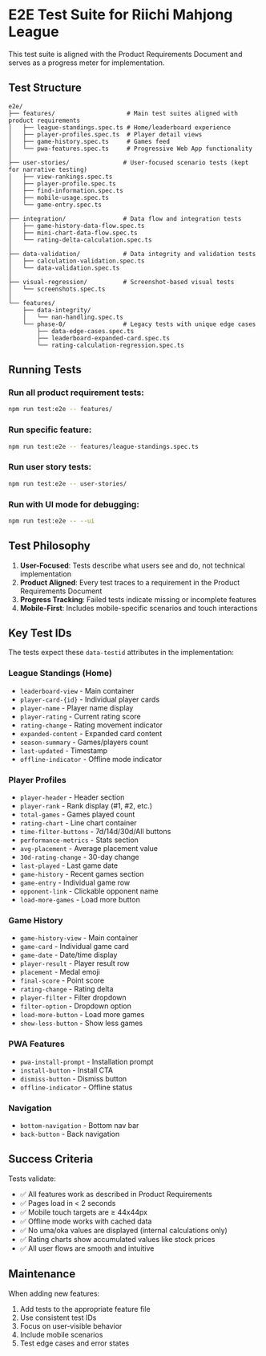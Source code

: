 # E2E Test Suite for Riichi Mahjong League

This test suite is aligned with the Product Requirements Document and serves as a progress meter for implementation.

## Test Structure

```
e2e/
├── features/                    # Main test suites aligned with product requirements
│   ├── league-standings.spec.ts # Home/leaderboard experience
│   ├── player-profiles.spec.ts  # Player detail views
│   ├── game-history.spec.ts     # Games feed
│   └── pwa-features.spec.ts     # Progressive Web App functionality
│
├── user-stories/               # User-focused scenario tests (kept for narrative testing)
│   ├── view-rankings.spec.ts
│   ├── player-profile.spec.ts
│   ├── find-information.spec.ts
│   ├── mobile-usage.spec.ts
│   └── game-entry.spec.ts
│
├── integration/                # Data flow and integration tests
│   ├── game-history-data-flow.spec.ts
│   ├── mini-chart-data-flow.spec.ts
│   └── rating-delta-calculation.spec.ts
│
├── data-validation/            # Data integrity and validation tests
│   ├── calculation-validation.spec.ts
│   └── data-validation.spec.ts
│
├── visual-regression/          # Screenshot-based visual tests
│   └── screenshots.spec.ts
│
└── features/
    ├── data-integrity/
    │   └── nan-handling.spec.ts
    └── phase-0/                # Legacy tests with unique edge cases
        ├── data-edge-cases.spec.ts
        ├── leaderboard-expanded-card.spec.ts
        └── rating-calculation-regression.spec.ts
```

## Running Tests

### Run all product requirement tests:

```bash
npm run test:e2e -- features/
```

### Run specific feature:

```bash
npm run test:e2e -- features/league-standings.spec.ts
```

### Run user story tests:

```bash
npm run test:e2e -- user-stories/
```

### Run with UI mode for debugging:

```bash
npm run test:e2e -- --ui
```

## Test Philosophy

1. **User-Focused**: Tests describe what users see and do, not technical implementation
2. **Product Aligned**: Every test traces to a requirement in the Product Requirements Document
3. **Progress Tracking**: Failed tests indicate missing or incomplete features
4. **Mobile-First**: Includes mobile-specific scenarios and touch interactions

## Key Test IDs

The tests expect these `data-testid` attributes in the implementation:

### League Standings (Home)

- `leaderboard-view` - Main container
- `player-card-{id}` - Individual player cards
- `player-name` - Player name display
- `player-rating` - Current rating score
- `rating-change` - Rating movement indicator
- `expanded-content` - Expanded card content
- `season-summary` - Games/players count
- `last-updated` - Timestamp
- `offline-indicator` - Offline mode indicator

### Player Profiles

- `player-header` - Header section
- `player-rank` - Rank display (#1, #2, etc.)
- `total-games` - Games played count
- `rating-chart` - Line chart container
- `time-filter-buttons` - 7d/14d/30d/All buttons
- `performance-metrics` - Stats section
- `avg-placement` - Average placement value
- `30d-rating-change` - 30-day change
- `last-played` - Last game date
- `game-history` - Recent games section
- `game-entry` - Individual game row
- `opponent-link` - Clickable opponent name
- `load-more-games` - Load more button

### Game History

- `game-history-view` - Main container
- `game-card` - Individual game card
- `game-date` - Date/time display
- `player-result` - Player result row
- `placement` - Medal emoji
- `final-score` - Point score
- `rating-change` - Rating delta
- `player-filter` - Filter dropdown
- `filter-option` - Dropdown option
- `load-more-button` - Load more games
- `show-less-button` - Show less games

### PWA Features

- `pwa-install-prompt` - Installation prompt
- `install-button` - Install CTA
- `dismiss-button` - Dismiss button
- `offline-indicator` - Offline status

### Navigation

- `bottom-navigation` - Bottom nav bar
- `back-button` - Back navigation

## Success Criteria

Tests validate:

- ✅ All features work as described in Product Requirements
- ✅ Pages load in < 2 seconds
- ✅ Mobile touch targets are ≥ 44x44px
- ✅ Offline mode works with cached data
- ✅ No uma/oka values are displayed (internal calculations only)
- ✅ Rating charts show accumulated values like stock prices
- ✅ All user flows are smooth and intuitive

## Maintenance

When adding new features:

1. Add tests to the appropriate feature file
2. Use consistent test IDs
3. Focus on user-visible behavior
4. Include mobile scenarios
5. Test edge cases and error states
